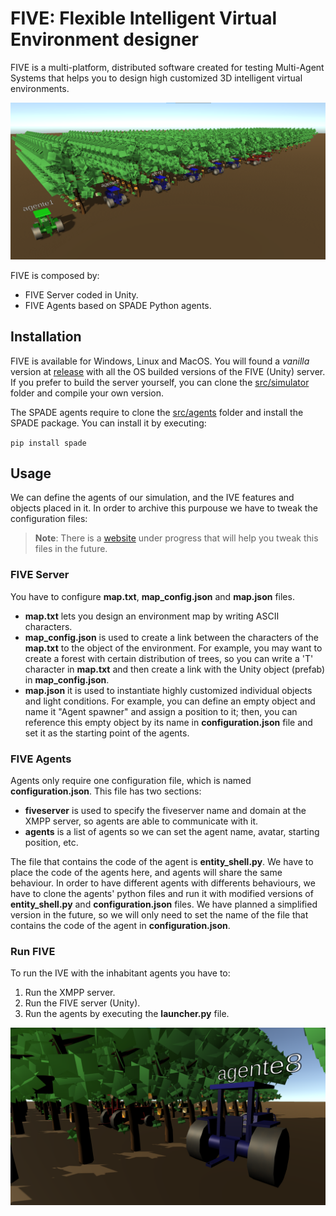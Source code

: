 # FIVE: Flexible Intelligent Virtual Environment designer 
FIVE is a multi-platform, distributed software created for testing Multi-Agent Systems that helps you to design high customized 3D intelligent virtual environments.

![Orange orchard IVE with 5 agents](examples/pictures/orange_orchard_field_1.png)

FIVE is composed by:
- FIVE Server coded in Unity.
- FIVE Agents based on SPADE Python agents.


## Installation
FIVE is available for Windows, Linux and MacOS. You will found a *vanilla* version at [release](release/) with all the OS builded versions of the FIVE (Unity) server. If you prefer to build the server yourself, you can clone the [src/simulator](src/simulator/) folder and compile your own version.

The SPADE agents require to clone the [src/agents](src/agents/) folder and install the SPADE package. You can install it by executing:

`
pip install spade
`


## Usage
We can define the agents of our simulation, and the IVE features and objects placed in it. In order to archive this purpouse we have to tweak the configuration files:

> **Note**: There is a [website](https://franenguix.github.io/five/web/) under progress that will help you tweak this files in the future.

### FIVE Server
You have to configure **map.txt**, **map_config.json** and **map.json** files.
- **map.txt** lets you design an environment map by writing ASCII characters.
- **map_config.json** is used to create a link between the characters of the **map.txt** to the object of the environment. For example, you may want to create a forest with certain distribution of trees, so you can write a 'T' character in **map.txt** and then create a link with the Unity object (prefab) in **map_config.json**.
- **map.json** it is used to instantiate highly customized individual objects and light conditions. For example, you can define an empty object and name it "Agent spawner" and assign a position to it; then, you can reference this empty object by its name in **configuration.json** file and set it as the starting point of the agents. 

### FIVE Agents
Agents only require one configuration file, which is named **configuration.json**. This file has two sections:
- **fiveserver** is used to specify the fiveserver name and domain at the XMPP server, so agents are able to communicate with it.
- **agents** is a list of agents so we can set the agent name, avatar, starting position, etc. 

The file that contains the code of the agent is **entity_shell.py**. We have to place the code of the agents here, and agents will share the same behaviour. In order to have different agents with differents behaviours, we have to clone the agents' python files and run it with modified versions of **entity_shell.py** and **configuration.json** files. We have planned a simplified version in the future, so we will only need to set the name of the file that contains the code of the agent in **configuration.json**.

### Run FIVE

To run the IVE with the inhabitant agents you have to:
1. Run the XMPP server.
2. Run the FIVE server (Unity).
3. Run the agents by executing the **launcher.py** file.

![Orange orchard IVE inside vision](examples/pictures/orange_orchard_field_2.png)